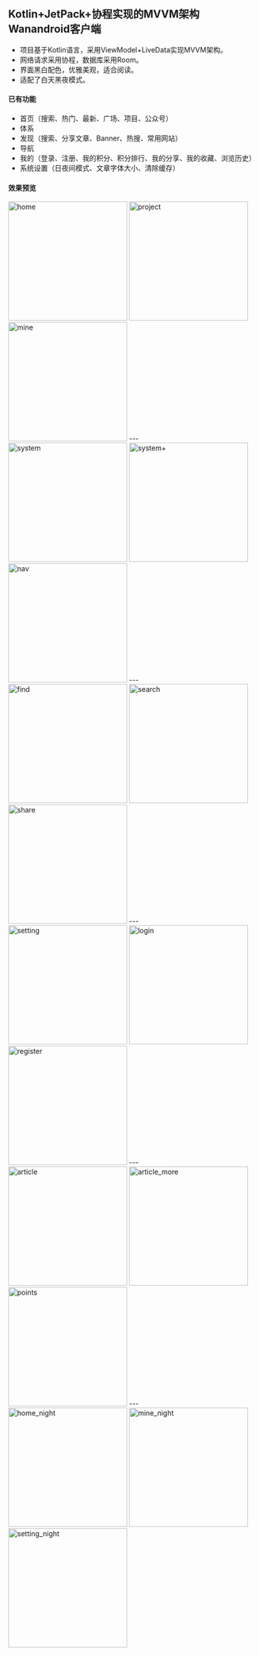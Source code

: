 ## Kotlin+JetPack+协程实现的MVVM架构Wanandroid客户端
- 项目基于Kotlin语言，采用ViewModel+LiveData实现MVVM架构。
- 网络请求采用协程，数据库采用Room。
- 界面黑白配色，优雅美观，适合阅读。
- 适配了白天黑夜模式。
#### 已有功能
- 首页（搜索、热门、最新、广场、项目、公众号）
- 体系
- 发现（搜索、分享文章、Banner、热搜、常用网站）
- 导航
- 我的（登录、注册、我的积分、积分排行、我的分享、我的收藏、浏览历史）
- 系统设置（日夜间模式、文章字体大小、清除缓存）
#### 效果预览
<div style="background:'#f2f2f2'">
<img src="images/home.png" alt="home"  width="240px" />    <img src="images/project.png" alt="project" width="240px" />    <img src="images/mine.png" alt="mine" width="240px" />
---
<img src="images/system.png" alt="system" width="240px" />    <img src="images/system+.png" alt="system+" width="240px" />    <img src="images/nav.png" alt="nav" width="240px" />
---
<img src="images/find.png" alt="find" width="240px" />    <img src="images/search.png" alt="search" width="240px" />    <img src="images/share.png" alt="share" width="240px" />
---
<img src="images/setting.png" alt="setting" width="240px" />    <img src="images/login.png" alt="login"  width="240px" />    <img src="images/register.png" alt="register"  width="240px" />
---
<img src="images/article.png" alt="article" width="240px" />    <img src="images/article_more.png" alt="article_more"  width="240px" />    <img src="images/points.png" alt="points"  width="240px" />
---
<img src="images/home_night.png" alt="home_night" width="240px" />    <img src="images/mine_night.png" alt="mine_night"  width="240px" />    <img src="images/setting_night.png" alt="setting_night"  width="240px" />
</div>